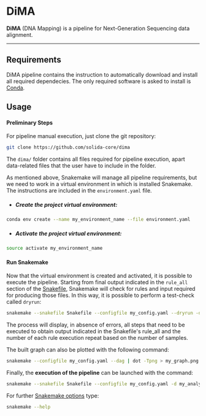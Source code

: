 # DiMA
**DiMA** (DNA Mapping) is a pipeline for Next-Generation Sequencing data alignment.
_______________


## Requirements
DiMA pipeline contains the instruction to automatically download and install all required dependecies. 
The only required software is asked to install is [Conda](https://docs.conda.io/en/latest/miniconda.html).
 
## Usage
#### Preliminary Steps
For pipeline manual execution, just clone the git repository:
```bash
git clone https://github.com/solida-core/dima
```
The `dima/` folder contains all files required for pipeline execution, apart data-related files that the user have to include in the folder.

As mentioned above, Snakemake will manage all pipeline requirements, but we need to work in a virtual environment in which is installed Snakemake. The instructions are included in the `environment.yaml` file.

* ##### Create the project virtual environment:
```bash
conda env create --name my_environment_name --file environment.yaml
```
* ##### Activate the project virtual environment:
```bash
source activate my_environment_name
```
#### Run Snakemake

Now that the virtual environment is created and activated, it is possible to execute the pipeline.
Starting from final output indicated in the `rule_all` section of the [Snakefile](https://github.com/solida-core/docs/blob/master/pipeline_structure.md#snakefile), Snakemake will check for rules and input required for producing those files.
In this way, it is possible to perform a test-check called `dryrun`:
```bash
snakemake --snakefile Snakefile --configfile my_config.yaml --dryrun -d my_analysis_folder
```
The process will display, in absence of errors, all steps that need to be executed to obtain output indicated in the Snakefile's rule_all and the number of each rule execution repeat based on the number of samples.

The built graph can also be plotted with the following command:
```bash
snakemake --configfile my_config.yaml --dag | dot -Tpng > my_graph.png
```
Finally, the **execution of the pipeline** can be launched with the command:
```bash
snakemake --snakefile Snakefile --configfile my_config.yaml -d my_analysis_folder
```
For further [Snakemake options](https://snakemake.readthedocs.io/en/stable/api_reference/snakemake.html) type:
```bash
snakemake --help
```

